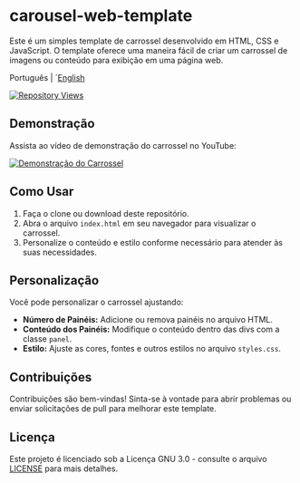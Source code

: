 # carousel-web-template

Este é um simples template de carrossel desenvolvido em HTML, CSS e JavaScript. O template oferece uma maneira fácil de criar um carrossel de imagens ou conteúdo para exibição em uma página web.

Português | ´[English](README.md)

[![Repository Views](https://komarev.com/ghpvc/?username=kensdycarousel&label=Views&color=brightgreen)](https://github.com/kensdy/carousel-web-template)


## Demonstração

Assista ao vídeo de demonstração do carrossel no YouTube:

[![Demonstração do Carrossel](https://img.youtube.com/vi/egmDWps5Vo4/0.jpg)](https://www.youtube.com/watch?v=egmDWps5Vo4)

## Como Usar

1. Faça o clone ou download deste repositório.
2. Abra o arquivo `index.html` em seu navegador para visualizar o carrossel.
3. Personalize o conteúdo e estilo conforme necessário para atender às suas necessidades.

## Personalização

Você pode personalizar o carrossel ajustando:

- **Número de Painéis:** Adicione ou remova painéis no arquivo HTML.
- **Conteúdo dos Painéis:** Modifique o conteúdo dentro das divs com a classe `panel`.
- **Estilo:** Ajuste as cores, fontes e outros estilos no arquivo `styles.css`.

## Contribuições

Contribuições são bem-vindas! Sinta-se à vontade para abrir problemas ou enviar solicitações de pull para melhorar este template.

## Licença

Este projeto é licenciado sob a Licença GNU 3.0 - consulte o arquivo [LICENSE](LICENSE) para mais detalhes.

